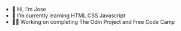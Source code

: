 - 👋 Hi, I’m Jose 
- 🌱 I’m currently learning HTML CSS Javascript
-  🧑‍💻 Working on completing The Odin Project and Free Code Camp 

<!---
Jose-Flor/Jose-Flor is a ✨ special ✨ repository because its `README.md` (this file) appears on your GitHub profile.
You can click the Preview link to take a look at your changes.
--->
